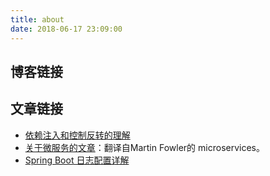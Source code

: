 ```yaml
---
title: about
date: 2018-06-17 23:09:00
---
```


## 博客链接



## 文章链接

- [依赖注入和控制反转的理解](http://blog.csdn.net/bestone0213/article/details/47424255)
- [关于微服务的文章](http://blog.cuicc.com/blog/2015/07/22/microservices/)：翻译自Martin Fowler的 microservices。
- [Spring Boot 日志配置详解](https://blog.csdn.net/inke88/article/details/75007649)